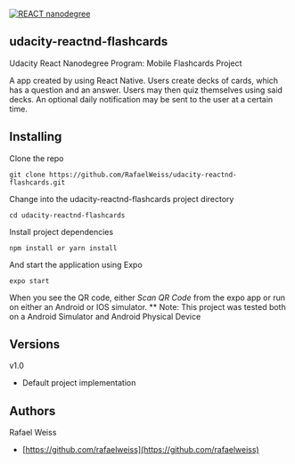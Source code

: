 [![REACT nanodegree](https://img.shields.io/badge/udacity-REACTND-02b3e4.svg?style=flat)](https://www.udacity.com/course/react-nanodegree--nd019)

## udacity-reactnd-flashcards
Udacity React Nanodegree Program: Mobile Flashcards Project

A app created by using React Native. Users create decks of cards, which has a question and an answer. Users may then quiz themselves using said decks. An optional daily notification may be sent to the user at a certain time.

## Installing

Clone the repo

```
git clone https://github.com/RafaelWeiss/udacity-reactnd-flashcards.git
```

Change into the udacity-reactnd-flashcards project directory

```
cd udacity-reactnd-flashcards
```

Install project dependencies

```
npm install or yarn install
```

And start the application using Expo

```
expo start
```

When you see the QR code, either _Scan QR Code_ from the expo app or run on either an Android or IOS simulator.
\*\* Note: This project was tested both on a Android Simulator and Android Physical Device

## Versions

v1.0
* Default project implementation

## Authors

Rafael Weiss
* [https://github.com/rafaelweiss](https://github.com/rafaelweiss)
